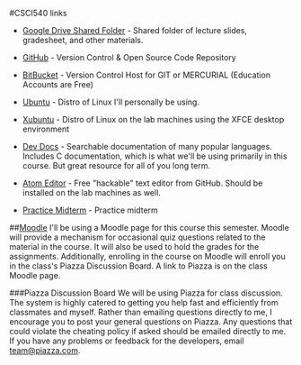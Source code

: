 #CSCI540 links

* [Google Drive Shared Folder](https://goo.gl/RTBmy2) - Shared folder of lecture slides, gradesheet, and other materials.

* [GitHub](https://github.com) - Version Control & Open Source Code Repository

* [BitBucket](https://bitbucket.org/) - Version Control Host for GIT or MERCURIAL (Education Accounts are Free)

* [Ubuntu](http://www.ubuntu.com/) - Distro of Linux I'll personally be using.

* [Xubuntu](http://xubuntu.org/) - Distro of Linux on the lab machines using the XFCE desktop environment

* [Dev Docs](http://devdocs.io/) - Searchable documentation of many popular languages. Includes C documentation, which is what we'll be using primarily in this course. But great resource for all of you long term.

* [Atom Editor](https://atom.io/) - Free "hackable" text editor from GitHub. Should be installed on the lab machines as well.

* [Practice Midterm](https://github.com/CSUChico-CSCI540/CSCI540-Course-Materials/raw/master/practice_exams/midtermpractice.pdf) - Practice midterm

##[Moodle](https://moodle.csuchico.edu)
I'll be using a Moodle page for this course this semester. Moodle will provide a mechanism for occasional quiz questions related to the material in the course. It will also be used to hold the grades for the assignments. Additionally, enrolling in the course on Moodle will enroll you in the class's Piazza Discussion Board. A link to Piazza is on the class Moodle page.

###Piazza Discussion Board
We will be using Piazza for class discussion. The system is highly catered to getting you help fast and efficiently from classmates and myself. Rather than emailing questions directly to me, I encourage you to post your general questions on Piazza. Any questions that could violate the cheating policy if asked should be emailed directly to me. If you have any problems or feedback for the developers, email team@piazza.com.
